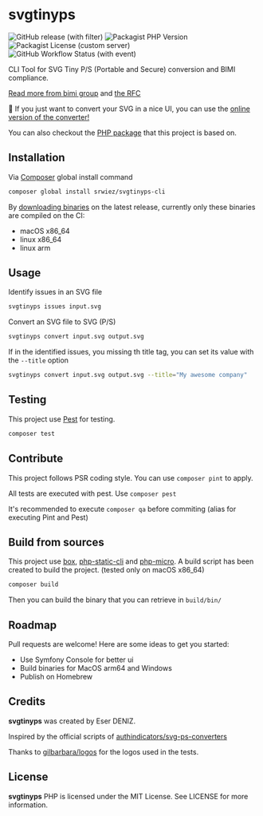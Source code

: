 # svgtinyps

![GitHub release (with filter)](https://img.shields.io/github/v/release/SRWieZ/svgtinyps-cli)
![Packagist PHP Version](https://img.shields.io/packagist/dependency-v/SRWieZ/svgtinyps-cli/php)
![Packagist License (custom server)](https://img.shields.io/packagist/l/SRWieZ/svgtinyps-cli)
![GitHub Workflow Status (with event)](https://img.shields.io/github/actions/workflow/status/SRWieZ/svgtinyps-cli/test.yml)


CLI Tool for SVG Tiny P/S (Portable and Secure) conversion and BIMI compliance.

[Read more from bimi group](https://bimigroup.org/creating-bimi-svg-logo-files/)
and [the RFC](https://datatracker.ietf.org/doc/id/draft-svg-tiny-ps-abrotman-00.txt)

🧪 If you just want to convert your SVG in a nice UI, you can use the
[online version of the converter!](https://checkbimi.com/convertsvg)

You can also checkout the [PHP package](https://github.com/SRWieZ/php-svg-ps-converter) that this project is based on.

## Installation

[//]: # (Download the latest release from [Github releases]&#40;https://github.com/SRWieZ/svgtinyps-cli/releases&#41;)

Via [Composer](https://getcomposer.org/) global install command
```bash
composer global install srwiez/svgtinyps-cli
```

By [downloading binaries](https://github.com/SRWieZ/svgtinyps-cli/releases/latest) on the latest release, currently only these binaries are compiled on the CI:
- macOS x86_64
- linux x86_64
- linux arm

[//]: # (Coming soon to [Homebrew]&#40;https://brew.sh/&#41;)

[//]: # (Via [Homebrew]&#40;https://brew.sh/&#41; &#40;macOS & Linux&#41;)

[//]: # (```bash)

[//]: # (brew tap srwiez/homebrew-tap)

[//]: # (brew install svgtinyps)

[//]: # (```)

## Usage

Identify issues in an SVG file
```bash
svgtinyps issues input.svg
```

Convert an SVG file to SVG (P/S)
```bash
svgtinyps convert input.svg output.svg
```

If in the identified issues, you missing th title tag, you can set its value with the `--title` option
```bash
svgtinyps convert input.svg output.svg --title="My awesome company"
```


## Testing
This project use [Pest](https://pestphp.com/) for testing.
```bash
composer test
```

## Contribute
This project follows PSR coding style. You can use `composer pint` to apply.

All tests are executed with pest. Use `composer pest`

It's recommended to execute `composer qa` before commiting (alias for executing Pint and Pest)

## Build from sources
This project use [box](https://github.com/box-project/box), [php-static-cli](https://github.com/crazywhalecc/static-php-cli) and [php-micro](https://github.com/dixyes/phpmicro).
A build script has been created to build the project. (tested only on macOS x86_64)

```bash
composer build
```
Then you can build the binary that you can retrieve in `build/bin/`

[//]: # (You can also build it from Github Workflow, or locally on MacOS using [act]&#40;https://github.com/nektos/act&#41;)

[//]: # (```bash)

[//]: # (act -j build-macos-binary -P macos-latest=-self-hosted)

[//]: # (act -j build-linux-binary)

[//]: # (act -j build-linux-arm-binary)

[//]: # (```)
## Roadmap
Pull requests are welcome! Here are some ideas to get you started:
- Use Symfony Console for better ui
- Build binaries for MacOS arm64 and Windows
- Publish on Homebrew 

## Credits

**svgtinyps** was created by Eser DENIZ.

Inspired by the official scripts
of [authindicators/svg-ps-converters](https://github.com/authindicators/svg-ps-converters)

Thanks to [gilbarbara/logos](https://github.com/gilbarbara/logos) for the logos used in the tests.

## License

**svgtinyps** PHP is licensed under the MIT License. See LICENSE for more information.